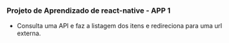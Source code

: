 ### Projeto de Aprendizado de react-native - APP 1

- Consulta uma API e faz a listagem dos itens e redireciona para uma url externa.
